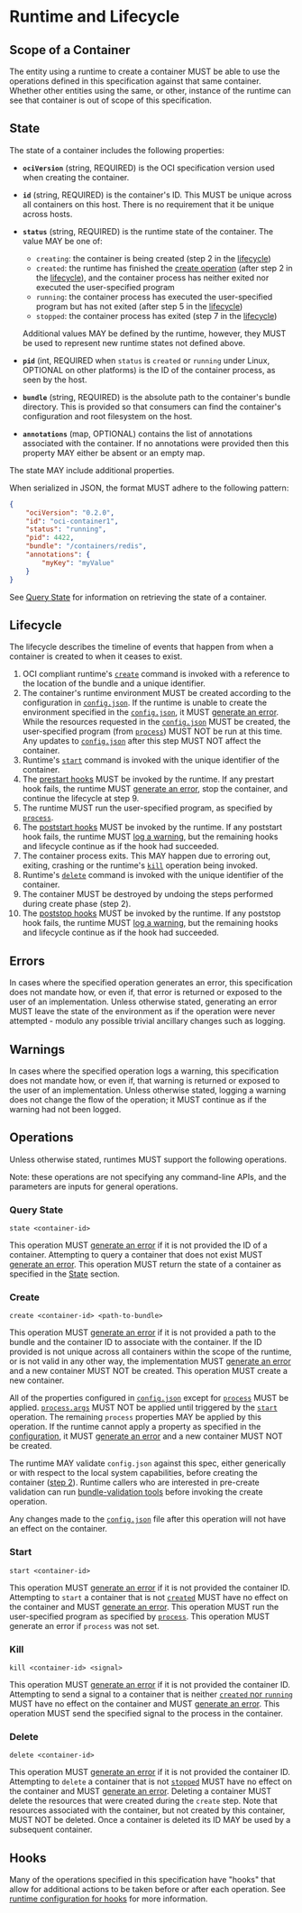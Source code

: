 # <a name="runtimeAndLifecycle" />Runtime and Lifecycle

## <a name="runtimeScopeContainer" />Scope of a Container

The entity using a runtime to create a container MUST be able to use the operations defined in this specification against that same container.
Whether other entities using the same, or other, instance of the runtime can see that container is out of scope of this specification.

## <a name="runtimeState" />State

The state of a container includes the following properties:

* **`ociVersion`** (string, REQUIRED) is the OCI specification version used when creating the container.
* **`id`** (string, REQUIRED) is the container's ID.
    This MUST be unique across all containers on this host.
    There is no requirement that it be unique across hosts.
* **`status`** (string, REQUIRED) is the runtime state of the container.
    The value MAY be one of:

    * `creating`: the container is being created (step 2 in the [lifecycle](#lifecycle))
    * `created`: the runtime has finished the [create operation](#create) (after step 2 in the [lifecycle](#lifecycle)), and the container process has neither exited nor executed the user-specified program
    * `running`: the container process has executed the user-specified program but has not exited (after step 5 in the [lifecycle](#lifecycle))
    * `stopped`: the container process has exited (step 7 in the [lifecycle](#lifecycle))

    Additional values MAY be defined by the runtime, however, they MUST be used to represent new runtime states not defined above.
* **`pid`** (int, REQUIRED when `status` is `created` or `running` under Linux, OPTIONAL on other platforms) is the ID of the container process, as seen by the host.
* **`bundle`** (string, REQUIRED) is the absolute path to the container's bundle directory.
    This is provided so that consumers can find the container's configuration and root filesystem on the host.
* **`annotations`** (map, OPTIONAL) contains the list of annotations associated with the container.
    If no annotations were provided then this property MAY either be absent or an empty map.

The state MAY include additional properties.

When serialized in JSON, the format MUST adhere to the following pattern:

```json
{
    "ociVersion": "0.2.0",
    "id": "oci-container1",
    "status": "running",
    "pid": 4422,
    "bundle": "/containers/redis",
    "annotations": {
        "myKey": "myValue"
    }
}
```

See [Query State](#query-state) for information on retrieving the state of a container.

## <a name="runtimeLifecycle" />Lifecycle
The lifecycle describes the timeline of events that happen from when a container is created to when it ceases to exist.

1. OCI compliant runtime's [`create`](runtime.md#create) command is invoked with a reference to the location of the bundle and a unique identifier.
2. The container's runtime environment MUST be created according to the configuration in [`config.json`](config.md).
    If the runtime is unable to create the environment specified in the [`config.json`](config.md), it MUST [generate an error](#errors).
    While the resources requested in the [`config.json`](config.md) MUST be created, the user-specified program (from [`process`](config.md#process)) MUST NOT be run at this time.
    Any updates to [`config.json`](config.md) after this step MUST NOT affect the container.
3. Runtime's [`start`](runtime.md#start) command is invoked with the unique identifier of the container.
4. The [prestart hooks](config.md#prestart) MUST be invoked by the runtime.
    If any prestart hook fails, the runtime MUST [generate an error](#errors), stop the container, and continue the lifecycle at step 9.
5. The runtime MUST run the user-specified program, as specified by [`process`](config.md#process).
6. The [poststart hooks](config.md#poststart) MUST be invoked by the runtime.
    If any poststart hook fails, the runtime MUST [log a warning](#warnings), but the remaining hooks and lifecycle continue as if the hook had succeeded.
7. The container process exits.
    This MAY happen due to erroring out, exiting, crashing or the runtime's [`kill`](runtime.md#kill) operation being invoked.
8. Runtime's [`delete`](runtime.md#delete) command is invoked with the unique identifier of the container.
9. The container MUST be destroyed by undoing the steps performed during create phase (step 2).
10. The [poststop hooks](config.md#poststop) MUST be invoked by the runtime.
    If any poststop hook fails, the runtime MUST [log a warning](#warnings), but the remaining hooks and lifecycle continue as if the hook had succeeded.

## <a name="runtimeErrors" />Errors

In cases where the specified operation generates an error, this specification does not mandate how, or even if, that error is returned or exposed to the user of an implementation.
Unless otherwise stated, generating an error MUST leave the state of the environment as if the operation were never attempted - modulo any possible trivial ancillary changes such as logging.

## <a name="runtimeWarnings" />Warnings

In cases where the specified operation logs a warning, this specification does not mandate how, or even if, that warning is returned or exposed to the user of an implementation.
Unless otherwise stated, logging a warning does not change the flow of the operation; it MUST continue as if the warning had not been logged.

## <a name="runtimeOperations" />Operations

Unless otherwise stated, runtimes MUST support the following operations.

Note: these operations are not specifying any command-line APIs, and the parameters are inputs for general operations.

### <a name="runtimeQueryState" />Query State

`state <container-id>`

This operation MUST [generate an error](#errors) if it is not provided the ID of a container.
Attempting to query a container that does not exist MUST [generate an error](#errors).
This operation MUST return the state of a container as specified in the [State](#state) section.

### <a name="runtimeCreate" />Create

`create <container-id> <path-to-bundle>`

This operation MUST [generate an error](#errors) if it is not provided a path to the bundle and the container ID to associate with the container.
If the ID provided is not unique across all containers within the scope of the runtime, or is not valid in any other way, the implementation MUST [generate an error](#errors) and a new container MUST NOT be created.
This operation MUST create a new container.

All of the properties configured in [`config.json`](config.md) except for [`process`](config.md#process) MUST be applied.
[`process.args`](config.md#process) MUST NOT be applied until triggered by the [`start`](#start) operation.
The remaining `process` properties MAY be applied by this operation.
If the runtime cannot apply a property as specified in the [configuration](config.md), it MUST [generate an error](#errors) and a new container MUST NOT be created.

The runtime MAY validate `config.json` against this spec, either generically or with respect to the local system capabilities, before creating the container ([step 2](#lifecycle)).
Runtime callers who are interested in pre-create validation can run [bundle-validation tools](implementations.md#testing--tools) before invoking the create operation.

Any changes made to the [`config.json`](config.md) file after this operation will not have an effect on the container.

### <a name="runtimeStart" />Start
`start <container-id>`

This operation MUST [generate an error](#errors) if it is not provided the container ID.
Attempting to `start` a container that is not [`created`](#state) MUST have no effect on the container and MUST [generate an error](#errors).
This operation MUST run the user-specified program as specified by [`process`](config.md#process).
This operation MUST generate an error if `process` was not set.

### <a name="runtimeKill" />Kill
`kill <container-id> <signal>`

This operation MUST [generate an error](#errors) if it is not provided the container ID.
Attempting to send a signal to a container that is neither [`created` nor `running`](#state) MUST have no effect on the container and MUST [generate an error](#errors).
This operation MUST send the specified signal to the process in the container.

### <a name="runtimeDelete" />Delete
`delete <container-id>`

This operation MUST [generate an error](#errors) if it is not provided the container ID.
Attempting to `delete` a container that is not [`stopped`](#state) MUST have no effect on the container and MUST [generate an error](#errors).
Deleting a container MUST delete the resources that were created during the `create` step.
Note that resources associated with the container, but not created by this container, MUST NOT be deleted.
Once a container is deleted its ID MAY be used by a subsequent container.


## <a name="runtimeHooks" />Hooks
Many of the operations specified in this specification have "hooks" that allow for additional actions to be taken before or after each operation.
See [runtime configuration for hooks](./config.md#hooks) for more information.
